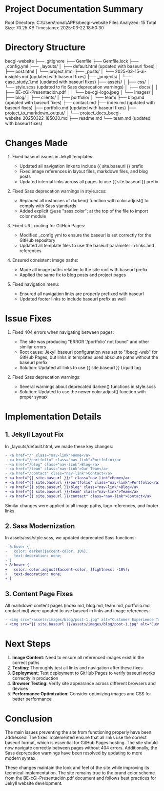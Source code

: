 Project Documentation Summary
=========================
Root Directory: C:\Users\ronal\APPs\becgi-website
Files Analyzed: 15
Total Size: 70.25 KB
Timestamp: 2025-03-22 18:50:30

Directory Structure
==================

becgi-website
├── .gitignore
├── Gemfile
├── Gemfile.lock
├── _config.yml
├── _layouts/
│   ├── default.html (updated with baseurl fixes)
│   ├── post.html
│   └── project.html
├── _posts/
│   └── 2025-03-15-ai-insights.md (updated with baseurl fixes)
├── _projects/
│   └── case_study_1.md (updated with baseurl fixes)
├── assets/
│   ├── css/
│   │   └── style.scss (updated to fix Sass deprecation warnings)
│   ├── docs/
│   │   ├── BE-cGi-Presentación.pdf
│   │   └── be-cgi-logo.jpeg
│   └── images/
│       ├── blog/
│       ├── clients/
│       ├── portfolio/
│       └── team/
├── blog.md (updated with baseurl fixes)
├── contact.md
├── index.md (updated with baseurl fixes)
├── portfolio.md (updated with baseurl fixes)
├── project_to_markdown_output/
│   └── project_docs_becgi-website_20250322_185030.md
├── readme.md
└── team.md (updated with baseurl fixes)

Changes Made
===========

1. Fixed baseurl issues in Jekyll templates:
   - Updated all navigation links to include {{ site.baseurl }} prefix
   - Fixed image references in layout files, markdown files, and blog posts
   - Updated internal links across all pages to use {{ site.baseurl }} prefix

2. Fixed Sass deprecation warnings in style.scss:
   - Replaced all instances of darken() function with color.adjust() to comply with Sass standards
   - Added explicit @use "sass:color"; at the top of the file to import color module

3. Fixed URL routing for GitHub Pages:
   - Modified _config.yml to ensure the baseurl is set correctly for the GitHub repository
   - Updated all template files to use the baseurl parameter in links and references

4. Ensured consistent image paths:
   - Made all image paths relative to the site root with baseurl prefix
   - Applied the same fix to blog posts and project pages

5. Fixed navigation menu:
   - Ensured all navigation links are properly prefixed with baseurl
   - Updated footer links to include baseurl prefix as well

Issue Fixes
==========

1. Fixed 404 errors when navigating between pages:
   - The site was producing "ERROR '/portfolio' not found" and other similar errors
   - Root cause: Jekyll baseurl configuration was set to "/becgi-web" for GitHub Pages, but links in templates used absolute paths without the baseurl prefix
   - Solution: Updated all links to use {{ site.baseurl }} Liquid tag

2. Fixed Sass deprecation warnings:
   - Several warnings about deprecated darken() functions in style.scss
   - Solution: Updated to use the newer color.adjust() function with proper syntax

Implementation Details
=====================

## 1. Jekyll Layout Fix

In _layouts/default.html, we made these key changes:

```diff
- <a href="/" class="nav-link">Home</a>
- <a href="/portfolio" class="nav-link">Portfolio</a>
- <a href="/blog" class="nav-link">Blog</a>
- <a href="/team" class="nav-link">Our Team</a>
- <a href="/contact" class="nav-link">Contact</a>
+ <a href="{{ site.baseurl }}/" class="nav-link">Home</a>
+ <a href="{{ site.baseurl }}/portfolio" class="nav-link">Portfolio</a>
+ <a href="{{ site.baseurl }}/blog" class="nav-link">Blog</a>
+ <a href="{{ site.baseurl }}/team" class="nav-link">Team</a>
+ <a href="{{ site.baseurl }}/contact" class="nav-link">Contact</a>
```

Similar changes were applied to all image paths, logo references, and footer links.

## 2. Sass Modernization

In assets/css/style.scss, we updated deprecated Sass functions:

```diff
- &:hover {
-   color: darken($accent-color, 10%);
-   text-decoration: none;
- }
+ &:hover {
+   color: color.adjust($accent-color, $lightness: -10%);
+   text-decoration: none;
+ }
```

## 3. Content Page Fixes

All markdown content pages (index.md, blog.md, team.md, portfolio.md, contact.md) were updated to use baseurl in links and image references:

```diff
- <img src="/assets/images/blog/post-1.jpg" alt="Customer Experience Trends">
+ <img src="{{ site.baseurl }}/assets/images/blog/post-1.jpg" alt="Customer Experience Trends">
```

Next Steps
=========

1. **Image Content**: Need to ensure all referenced images exist in the correct paths
2. **Testing**: Thoroughly test all links and navigation after these fixes
3. **Deployment**: Test deployment to GitHub Pages to verify baseurl works correctly in production
4. **Browser Testing**: Verify site appearance across different browsers and devices
5. **Performance Optimization**: Consider optimizing images and CSS for better performance

Conclusion
=========

The main issues preventing the site from functioning properly have been addressed. The fixes implemented ensure that all links use the correct baseurl format, which is essential for GitHub Pages hosting. The site should now navigate correctly between pages without 404 errors. Additionally, the Sass deprecation warnings have been resolved by updating to more modern syntax.

These changes maintain the look and feel of the site while improving its technical implementation. The site remains true to the brand color scheme from the BE-cGi-Presentación.pdf document and follows best practices for Jekyll website development.
